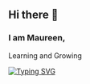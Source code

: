 ## Hi there 👋

### I am Maureen, 

Learning and Growing
<div align="centre">
  
[![Typing SVG](https://readme-typing-svg.herokuapp.com?font=Fira+Code&weight=500&size=30&pause=1000&color=10AAF7&width=600&lines=Transforming+ideas+with+full+stack+development;From+concept+to+code%2C+end+to+end;From+backend+logic+to+frontend+magic;Where+AI+meets+human+creativity)](https://git.io/typing-svg)
</div>
